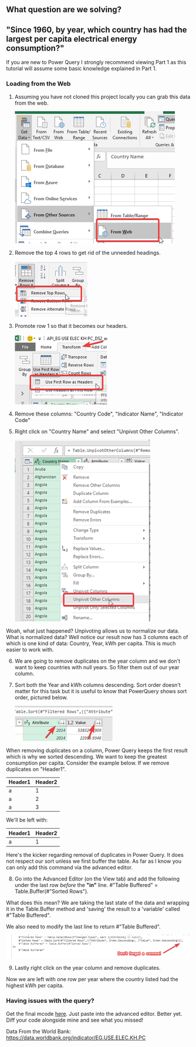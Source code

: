 ## What question are we solving? 
## "Since 1960, by year, which country has had the largest per capita electrical energy consumption?"

If you are new to Power Query I strongly recommend viewing Part 1 as this tutorial will assume some basic knowledge explained in Part 1.

### Loading from the Web

1. Assuming you have not cloned this project locally you can grab this data from the web.

	![From web](img/ReadFileFromWeb.png)

2. Remove the top 4 rows to get rid of the unneeded headings.

	![Remove top 4 rows](img/RemoveTop4Rows.png)
	
3. Promote row 1 so that it becomes our headers.

	![Promote headers](img/PromoteHeaders.png)
	
4. Remove these columns: "Country Code", "Indicator Name", "Indicator Code"

5. Right click on "Country Name" and select "Unpivot Other Columns".

	![Unpivot Other](img/UnpivotOther.png)
	
Woah, what just happened? Unpivoting allows us to normalize our data. What is normalized data? Well notice our result now has 3 columns each of which is one kind of data: Country, Year, kWh per capita.  This is much easier to work with.

6. We are going to remove duplicates on the year column and we don't want to keep countries with null years. So filter them out of our year column.

7. Sort both the Year and kWh columns descending. Sort order doesn't matter for this task but it is useful to know that PowerQuery shows sort order, pictured below.

	![sort](img/Sort.png)
	
When removing duplicates on a column, Power Query keeps the first result which is why we sorted descending. We want to keep the greatest consumption per capita.  Consider the example below. If we remove duplicates on "Header1".

| Header1  | Header2 |
| ------------- | ------------- |
| a  | 1  |
| a  | 2  |
| a  | 3  |

We'll be left with:

| Header1  | Header2 |
| ------------- | ------------- |
| a  | 1  |

Here's the kicker regarding removal of duplicates in Power Query. It does not respect our sort unless we first buffer the table.  As far as I know you can only add this command via the advanced editor.

8. Go into the Advanced Editor (on the View tab) and add the following under the last row *before* the **"in"** line.  #"Table Buffered" = Table.Buffer(#"Sorted Rows").  

What does this mean? We are taking the last state of the data and wrapping it in the Table.Buffer method and 'saving' the result to a 'variable' called #"Table Buffered".

We also need to modify the last line to return #"Table Buffered".

![Advanced Editor](img/Comma.png)
	
9. Lastly right click on the year column and remove duplicates. 

Now we are left with one row per year where the country listed had the highest kWh per capita.


### Having issues with the query?
Get the final mcode [here](https://github.com/click-here/Pandas-vs-Power-Query/blob/master/Part2/Query.m). Just paste into the advanced editor. Better yet. Diff your code alongside mine and see what you missed!



Data From the World Bank: https://data.worldbank.org/indicator/EG.USE.ELEC.KH.PC

















